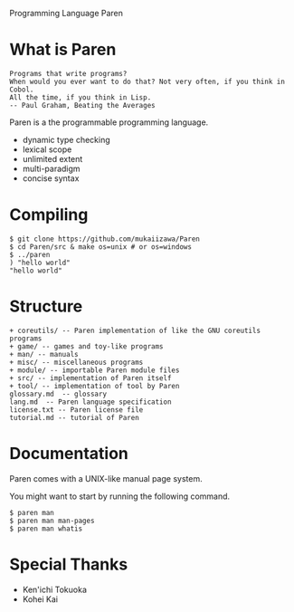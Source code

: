 Programming Language Paren

# What is Paren

    Programs that write programs?
    When would you ever want to do that? Not very often, if you think in Cobol.
    All the time, if you think in Lisp.
    -- Paul Graham, Beating the Averages

Paren is a the programmable programming language.

- dynamic type checking
- lexical scope
- unlimited extent
- multi-paradigm
- concise syntax

# Compiling

    $ git clone https://github.com/mukaiizawa/Paren
    $ cd Paren/src & make os=unix # or os=windows
    $ ../paren
    ) "hello world"
    "hello world"

# Structure

    + coreutils/ -- Paren implementation of like the GNU coreutils programs
    + game/ -- games and toy-like programs
    + man/ -- manuals
    + misc/ -- miscellaneous programs
    + module/ -- importable Paren module files
    + src/ -- implementation of Paren itself
    + tool/ -- implementation of tool by Paren
    glossary.md  -- glossary
    lang.md  -- Paren language specification
    license.txt -- Paren license file
    tutorial.md -- tutorial of Paren

# Documentation
Paren comes with a UNIX-like manual page system.

You might want to start by running the following command.

    $ paren man
    $ paren man man-pages
    $ paren man whatis

# Special Thanks

- Ken'ichi Tokuoka
- Kohei Kai
